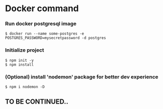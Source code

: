 # Docker command

<h3>Run docker postgresql image</h3>
<code>$ docker run --name some-postgres -e POSTGRES_PASSWORD=mysecretpassword -d postgres</code>


<h3>Initialize project</h3>
<code>$ npm init -y</code>
<br>
<code>$ npm install</code>


<h3>(Optional) install 'nodemon' package for better dev experience</h3>
<code>$ npm i nodemon -D</code>



<h2>TO BE CONTINUED..</code>